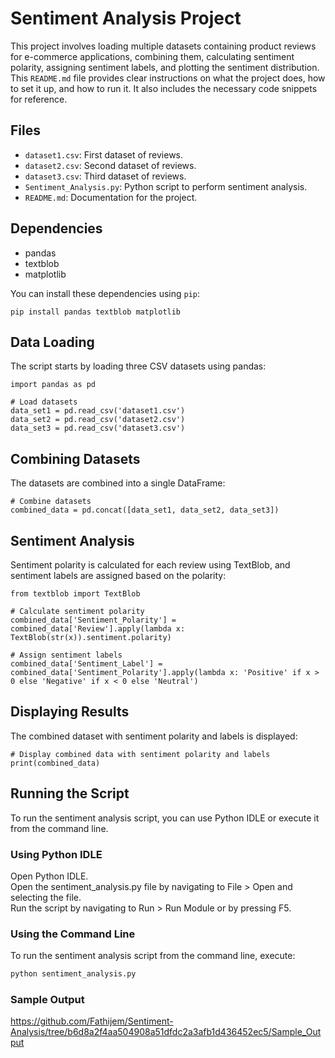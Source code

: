 # Sentiment Analysis Project

This project involves loading multiple datasets containing product reviews for e-commerce applications, combining them, calculating sentiment polarity, assigning sentiment labels, and plotting the sentiment distribution. This `README.md` file provides clear instructions on what the project does, how to set it up, and how to run it. It also includes the necessary code snippets for reference.


## Files

- `dataset1.csv`: First dataset of reviews.
- `dataset2.csv`: Second dataset of reviews.
- `dataset3.csv`: Third dataset of reviews.
- `Sentiment_Analysis.py`: Python script to perform sentiment analysis.
- `README.md`: Documentation for the project.

## Dependencies 

- pandas
- textblob
- matplotlib

You can install these dependencies using `pip`:

```python3
pip install pandas textblob matplotlib
```

## Data Loading
The script starts by loading three CSV datasets using pandas:
```python3
import pandas as pd

# Load datasets
data_set1 = pd.read_csv('dataset1.csv')
data_set2 = pd.read_csv('dataset2.csv')
data_set3 = pd.read_csv('dataset3.csv')
```
## Combining Datasets
The datasets are combined into a single DataFrame:
```python3
# Combine datasets
combined_data = pd.concat([data_set1, data_set2, data_set3])
```
## Sentiment Analysis
Sentiment polarity is calculated for each review using TextBlob, and sentiment labels are assigned based on the polarity:
```python3
from textblob import TextBlob

# Calculate sentiment polarity
combined_data['Sentiment_Polarity'] = combined_data['Review'].apply(lambda x: TextBlob(str(x)).sentiment.polarity)

# Assign sentiment labels
combined_data['Sentiment_Label'] = combined_data['Sentiment_Polarity'].apply(lambda x: 'Positive' if x > 0 else 'Negative' if x < 0 else 'Neutral')
```
## Displaying Results
The combined dataset with sentiment polarity and labels is displayed:
```python3
# Display combined data with sentiment polarity and labels
print(combined_data)
```

## Running the Script
To run the sentiment analysis script, you can use Python IDLE or execute it from the command line.
### Using Python IDLE
Open Python IDLE.  
Open the sentiment_analysis.py file by navigating to File > Open and selecting the file.  
Run the script by navigating to Run > Run Module or by pressing F5.  

### Using the Command Line
To run the sentiment analysis script from the command line, execute:
```cmd
python sentiment_analysis.py
```
### Sample Output
https://github.com/Fathijem/Sentiment-Analysis/tree/b6d8a2f4aa504908a51dfdc2a3afb1d436452ec5/Sample_Output
